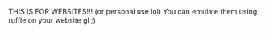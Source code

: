 THIS IS FOR WEBSITES!!! (or personal use lol)
You can emulate them using ruffle on your website
gl ;)
